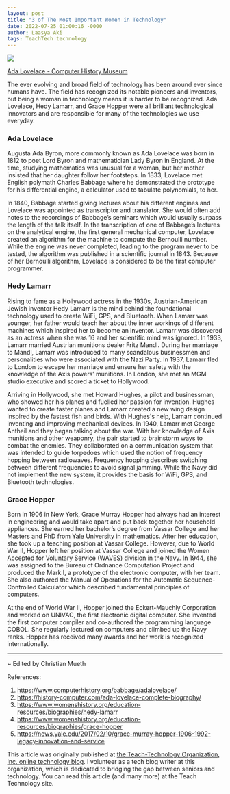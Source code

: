 ```yaml
---
layout: post
title: "3 of The Most Important Women in Technology"
date: 2022-07-25 01:00:16 -0000
author: Laasya Aki
tags: TeachTech technology
---
```

![](https://img1.wsimg.com/isteam/ip/256c2eac-6fce-4fa6-8cc2-cb0858d3cc58/5-7-1.jpg/:/cr=t:0%25,l:0%25,w:100%25,h:100%25/rs=w:1280)

[Ada Lovelace - Computer History Museum](https://www.computerhistory.org/babbage/adalovelace/)

The ever evolving and broad field of technology has been around ever since humans have. The field has recognized its notable pioneers and inventors, but being a woman in technology means it is harder to be recognized. Ada Lovelace, Hedy Lamarr, and Grace Hopper were all brilliant technological innovators and are responsible for many of the technologies we use everyday. 



### Ada Lovelace
Augusta Ada Byron, more commonly known as Ada Lovelace was born in 1812 to poet Lord Byron and mathematician Lady Byron in England. At the time, studying mathematics was unusual for a woman, but her mother insisted that her daughter follow her footsteps. In 1833, Lovelace met English polymath Charles Babbage where he demonstrated the prototype for his differential engine, a calculator used to tabulate polynomials, to her. 

In 1840, Babbage started giving lectures about his different engines and Lovelace was appointed as transcriptor and translator. She would often add notes to the recordings of Babbage’s seminars which would usually surpass the length of the talk itself. In the transcription of one of Babbage’s lectures on the analytical engine, the first general mechanical computer, Lovelace created an algorithm for the machine to compute the Bernoulli number. While the engine was never completed, leading to the program never to be tested, the algorithm was published in a scientific journal in 1843. Because of her Bernoulli algorithm, Lovelace is considered to be the first computer programmer. 



### Hedy Lamarr
Rising to fame as a Hollywood actress in the 1930s, Austrian-American Jewish inventor Hedy Lamarr is the mind behind the foundational technology used to create WiFi, GPS, and Bluetooth. When Lamarr was younger, her father would teach her about the inner workings of different machines which inspired her to become an inventor. Lamarr was discovered as an actress when she was 16 and her scientific mind was ignored. In 1933, Lamarr married Austrian munitions dealer Fritz Mandl. During her marriage to Mandl, Lamarr was introduced to many scandalous businessmen and personalities who were associated with the Nazi Party. In 1937, Lamarr fled to London to escape her marriage and ensure her safety with the knowledge of the Axis powers’ munitions. In London, she met an MGM studio executive and scored a ticket to Hollywood. 

Arriving in Hollywood, she met Howard Hughes, a pilot and businessman, who showed her his planes and fuelled her passion for invention. Hughes wanted to create faster planes and Lamarr created a new wing design inspired by the fastest fish and birds. With Hughes's help, Lamarr continued inventing and improving mechanical devices. In 1940, Lamarr met George Antheil and they began talking about the war. With her knowledge of Axis munitions and other weaponry, the pair started to brainstorm ways to combat the enemies. They collaborated on a communication system that was intended to guide torpedoes which used the notion of frequency hopping between radiowaves. Frequency hopping describes switching between different frequencies to avoid signal jamming. While the Navy did not implement the new system, it provides the basis for WiFi, GPS, and Bluetooth technologies. 



### Grace Hopper
Born in 1906 in New York, Grace Murray Hopper had always had an interest in engineering and would take apart and put back together her household appliances. She earned her bachelor’s degree from Vassar College and her Masters and PhD from Yale University in mathematics. After her education, she took up a teaching position at Vassar College. However, due to World War II, Hopper left her position at Vassar College and joined the Women Accepted for Voluntary Service (WAVES) division in the Navy. In 1944, she was assigned to the Bureau of Ordnance Computation Project and produced the Mark I, a prototype of the electronic computer, with her team. She also authored the Manual of Operations for the Automatic Sequence-Controlled Calculator which described fundamental principles of computers. 

At the end of World War II, Hopper joined the Eckert-Mauchly Corporation and worked on UNIVAC, the first electronic digital computer. She invented the first computer compiler and co-authored the programming language COBOL. She regularly lectured on computers and climbed up the Navy ranks. Hopper has received many awards and her work is recognized internationally.

------------------

~ Edited by Christian Mueth 

References:
1. https://www.computerhistory.org/babbage/adalovelace/
2. https://history-computer.com/ada-lovelace-complete-biography/
3. https://www.womenshistory.org/education-resources/biographies/hedy-lamarr
4. https://www.womenshistory.org/education-resources/biographies/grace-hopper
5. https://news.yale.edu/2017/02/10/grace-murray-hopper-1906-1992-legacy-innovation-and-service

This article was originally published at [the Teach-Technology Organization, Inc. online technology blog](https://teach-technology.org/blog). I volunteer as a tech blog writer at this organization, which is dedicated to bridging the gap between seniors and technology. You can read this article (and many more) at the Teach Technology site. 
